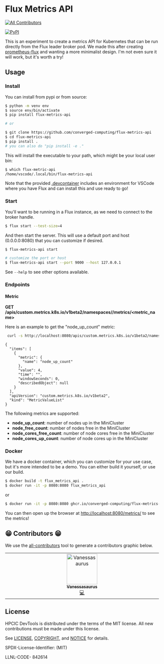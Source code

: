 # Flux Metrics API

<!-- ALL-CONTRIBUTORS-BADGE:START - Do not remove or modify this section -->
[![All Contributors](https://img.shields.io/badge/all_contributors-1-orange.svg?style=flat-square)](#contributors-)
<!-- ALL-CONTRIBUTORS-BADGE:END -->
[![PyPI](https://img.shields.io/pypi/v/flux-metrics-api)](https://pypi.org/project/flux-metrics-api/)

This is an experiment to create a metrics API for Kubernetes that can be run directly from the Flux
leader broker pod. We made this after creating [prometheus-flux](https://github.com/converged-computing/prometheus-flux)
and wanting a more minimalist design. I'm not even sure it will work, but it's worth a try!

## Usage

### Install

You can install from pypi or from source:

```bash
$ python -m venv env
$ source env/bin/activate
$ pip install flux-metrics-api

# or

$ git clone https://github.com/converged-computing/flux-metrics-api
$ cd flux-metrics-api
$ pip install .
# you can also do "pip install -e ."
```

This will install the executable to your path, which might be your local user bin:

```bash
$ which flux-metric-api
/home/vscode/.local/bin/flux-metrics-api
```

Note that the provided [.devcontainer](.devcontainer) includes an environment for VSCode where you have Flux
and can install this and use ready to go!

### Start

You'll want to be running in a Flux instance, as we need to connect to the broker handle.

```bash
$ flux start --test-size=4
```

And then start the server. This will use a default port and host (0.0.0.0:8080) that you can customize
if desired.

```bash
$ flux-metrics-api start

# customize the port or host
$ flux-metrics-api start --port 9000 --host 127.0.0.1
```

See `--help` to see other options available.

### Endpoints

#### Metric

**GET /apis/custom.metrics.k8s.io/v1beta2/namespaces/<namespace>/metrics/<metric_name>**

Here is an example to get the "node_up_count" metric:

```bash
 curl -s http://localhost:8080/apis/custom.metrics.k8s.io/v1beta2/namespaces/flux-operator/metrics/node_up_count | jq
```
```console
{
  "items": [
    {
      "metric": {
        "name": "node_up_count"
      },
      "value": 4,
      "time": "",
      "windowSeconds": 0,
      "describedObject": null
    }
  ],
  "apiVersion": "custom.metrics.k8s.io/v1beta2",
  "kind": "MetricValueList"
}
```

The following metrics are supported:

 - **node_up_count**: number of nodes up in the MiniCluster
 - **node_free_count**: number of nodes free in the MiniCluster
 - **node_cores_free_count**: number of node cores free in the MiniCluster
 - **node_cores_up_count**: number of node cores up in the MiniCluster

### Docker

We have a docker container, which you can customize for your use case, but it's more intended to
be a demo. You can either build it yourself, or use our build.

```bash
$ docker build -t flux_metrics_api .
$ docker run -it -p 8080:8080 flux_metrics_api
```
or

```bash
$ docker run -it -p 8080:8080 ghcr.io/converged-computing/flux-metrics-api
```

You can then open up the browser at [http://localhost:8080/metrics/](http://localhost:8080/metrics) to see
the metrics!

## 😁️ Contributors 😁️

We use the [all-contributors](https://github.com/all-contributors/all-contributors)
tool to generate a contributors graphic below.

<!-- ALL-CONTRIBUTORS-LIST:START - Do not remove or modify this section -->
<!-- prettier-ignore-start -->
<!-- markdownlint-disable -->
<table>
  <tbody>
    <tr>
      <td align="center" valign="top" width="14.28%"><a href="https://vsoch.github.io"><img src="https://avatars.githubusercontent.com/u/814322?v=4?s=100" width="100px;" alt="Vanessasaurus"/><br /><sub><b>Vanessasaurus</b></sub></a><br /><a href="https://github.com/converged-computing/flux-metrics-api/commits?author=vsoch" title="Code">💻</a></td>
    </tr>
  </tbody>
</table>

<!-- markdownlint-restore -->
<!-- prettier-ignore-end -->

<!-- ALL-CONTRIBUTORS-LIST:END -->

## License

HPCIC DevTools is distributed under the terms of the MIT license.
All new contributions must be made under this license.

See [LICENSE](https://github.com/converged-computing/flux-metrics-api/blob/main/LICENSE),
[COPYRIGHT](https://github.com/converged-computing/flux-metrics-api/blob/main/COPYRIGHT), and
[NOTICE](https://github.com/converged-computing/flux-metrics-api/blob/main/NOTICE) for details.

SPDX-License-Identifier: (MIT)

LLNL-CODE- 842614
